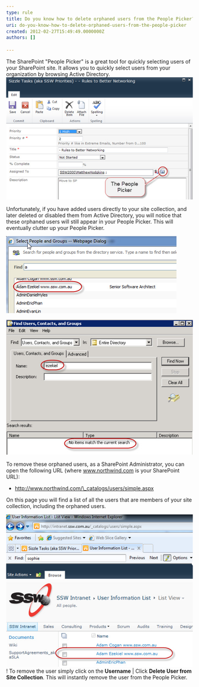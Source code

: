 ```yaml
---
type: rule
title: Do you know how to delete orphaned users from the People Picker?
uri: do-you-know-how-to-delete-orphaned-users-from-the-people-picker
created: 2012-02-27T15:49:49.0000000Z
authors: []

---
```


The SharePoint "People Picker" is a great tool for quickly selecting users of your SharePoint site. It allows you to quickly select users from your organization by browsing Active Directory. 
![ The People Picker](PeoplePicker.jpg)

Unfortunately, if you have added users directly to your site collection, and later deleted or disabled them from Active Directory, you will notice that these orphaned users will still appear in your People Picker. This will eventually clutter up your People Picker.

![ A user in the People Picker that was deleted from Active Directory](PeoplePicker-deleted.jpg)

![ Searching in Active Directory for the user shows the user is in fact deleted](PeoplePicker-searching.jpg)

To remove these orphaned users, as a SharePoint Administrator, you can open the following URL (where www.northwind.com is your SharePoint URL):

- http://www.northwind.com/\_catalogs/users/simple.aspx


On this page you will find a list of all the users that are members of your site collection, including the orphaned users.

![ We have found our orphaned user](PeoplePicker-found.jpg)
!
To remove the user simply click on the **Username** | Click **Delete User from Site Collection**. This will instantly remove the user from the People Picker.
